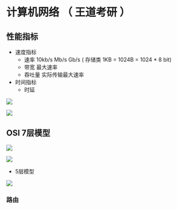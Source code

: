 # 计算机网络 （ 王道考研 ）

## 性能指标

- 速度指标
  - 速率 10kb/s Mb/s Gb/s ( 存储类 1KB = 1024B = 1024 * 8 bit)
  - 带宽 最大速率
  - 吞吐量 实际传输最大速率
- 时间指标
  - 时延

![](E:\RAY\Notes\计算机\基础\imgs\Snipaste_2020-02-23_15-27-08.png)

![](E:\RAY\Notes\计算机\基础\imgs\Snipaste_2020-02-23_15-37-34.png)

## OSI 7层模型

![](E:\RAY\Notes\计算机\基础\imgs\Snipaste_2020-02-23_15-58-49.png)

![](E:\RAY\Notes\计算机\基础\imgs\Snipaste_2020-02-23_15-53-43.png)

- 5层模型

  

![](\imgs\Snipaste_2020-02-23_16-53-25.png)



### 路由



